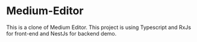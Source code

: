 # Medium-Editor
This is a clone of Medium Editor. This project is using Typescript and RxJs for front-end and NestJs for backend demo.
